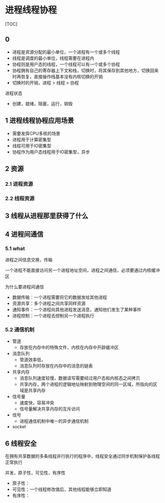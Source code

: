 # 进程线程协程

[TOC]

## 0

- 进程是资源分配的最小单位，一个进程有一个或多个线程
- 线程是调度的最小单位，线程需要在进程内
- 协程则是用户态的线程，一个线程可以有一个或多个协程
- 协程拥有自己的寄存器上下文和栈，切换时，将其保存到其他地方，切换回来时再恢复，直接操作栈基本没有内核切换的开销
- 切换时的开销，进程 > 线程 > 协程

进程状态

- 创建，就绪，阻塞，运行，销毁

## 1 进程线程协程应用场景

- 需要发挥CPU多核的场景
- 进程用于计算密集型
- 线程可用于IO密集型
- 协程作为用户态线程用于IO密集型，异步

## 2 资源

### 2.1 进程资源

### 2.2 线程资源

## 3 线程从进程那里获得了什么

## 4 进程间通信

### 5.1 what

进程之间信息交换，传输

一个进程不能直接访问另一个进程地址空间，进程之间通信，必须要通过内核缓冲区

为什么要进程间通信

- 数据传输：一个进程需要将它的数据发给其他进程
- 资源共享：多个进程之间共享同样资源
- 通知事件：一个进程向其他进程发送消息，通知他们发生了某种事件
- 进程控制：一个进程去控制另一个进程执行

### 5.2 通信机制

- 管道
  - 存放在内存中的特殊文件，内核在内存中开辟缓冲区
- 消息队列
  - 管道效率低，
  - 消息队列时存放在内存中的消息的链表
- 共享内存
  - 消息队列速度较慢，数据读写需要经过用户态和内核态之间拷贝
  - 共享内存，两个进程的逻辑地址映射到物理空间的同一区域，所指向的区域是共享内存
- 信号量
  - 速度快，容易冲突
  - 信号量解决共享内存的互斥访问
- 信号
  - 进程通信机制中唯一的异步通信机制
- socket

## 6 线程安全

在拥有共享数据的多条线程并行执行的程序中，线程安全通过同步机制保护各线程正常执行

并发，原子性，可见性，有序性

- 原子性：
- 可见性：一个线程修改值后，其他线程能够立即知道
- 有序性：
